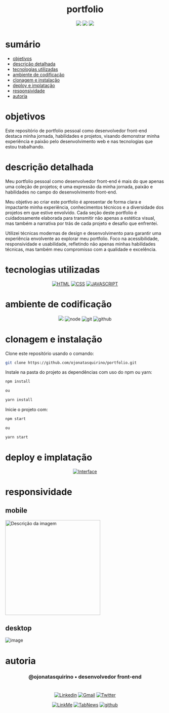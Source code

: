 <h1 align="center">portfolio </h1>

[comment]: <> (Adicione o seu usuário  e o nome do repositório)

<p align="center">
  <image
  src="https://img.shields.io/github/languages/count/ojonatasquirino/portfolio"
  />
  <image
  src="https://img.shields.io/github/languages/top/ojonatasquirino/portfolio"
  />
  <image
  src="https://img.shields.io/github/last-commit/ojonatasquirino/portfolio"
  />

</p>

# sumário 

- [objetivos](#id01)
- [descrição detalhada](#id01.01)
- [tecnologias utilizadas](#id04)
- [ambiente de codificação](#id05)
- [clonagem e instalação](#id06)
- [deploy e implatação](#id06.01)
- [responsividade](#id06.02)
- [autoria](#id07)



# objetivos <a name="id01"></a>


Este repositório de portfolio pessoal como desenvolvedor front-end destaca minha jornada, habilidades e projetos, visando demonstrar minha experiência e paixão pelo desenvolvimento web e nas tecnologias que estou trabalhando.



# descrição detalhada <a name="id01.01"></a>


Meu portfolio pessoal como desenvolvedor front-end é  mais do que apenas uma coleção de projetos; é uma expressão da minha jornada, paixão e habilidades no campo do desenvolvimento front-end.

Meu objetivo ao criar este portfolio é apresentar de forma clara e impactante minha experiência, conhecimentos técnicos e a diversidade dos projetos em que estive envolvido. Cada seção deste portfolio é cuidadosamente elaborada para transmitir não apenas a estética visual, mas também a narrativa por trás de cada projeto e desafio que enfrentei.

Utilizei técnicas modernas de design e desenvolvimento para garantir uma experiência envolvente ao explorar meu portfolio. Foco na acessibilidade, responsividade e usabilidade, refletindo não apenas minhas habilidades técnicas, mas também meu compromisso com a qualidade e excelência.

# tecnologias utilizadas <a name="id04"></a>

<div  align='center'> 
  
[![HTML](https://img.shields.io/badge/HTML-0D1117?style=for-the-badge&logo=html5&logoColor=red)]()
[![CSS](https://img.shields.io/badge/CSS-0D1117?style=for-the-badge&logo=css3&logoColor=1572B6)]()
[![JAVASCRIPT](https://img.shields.io/badge/JavaScript-0D1117?style=for-the-badge&logo=javascript&logoColor=yellow)]()

[comment]: <> (link para adicionar badges: https://dev.to/envoy_/150-badges-for-github-pnk) 

</div>

# ambiente de codificação <a name="id05"></a>

<div  align='center'> 

![](https://img.shields.io/badge/VSCode-0D1117?style=for-the-badge&logo=visual%20studio%20code&logoColor=blue)
![node](https://img.shields.io/badge/Nodejs-0D1117?style=for-the-badge&logo=node.js&logoColor=green)
![git](https://img.shields.io/badge/GIT-0D1117?style=for-the-badge&logo=git&logoColor=red)
![github](https://img.shields.io/badge/Github-0D1117?style=for-the-badge&logo=github&logoColor=fff)
</div>


# clonagem e instalação <a name="id06"></a>

Clone este repositório usando o comando:

```bash
git clone https://github.com/ojonatasquirino/portfolio.git
```

Instale na pasta do projeto as dependências com uso do npm ou yarn:

```bash
npm install

ou

yarn install
```

Inicie o projeto com:

```bash
npm start

ou

yarn start
```


# deploy e implatação  <a name="id06.01"></a>

<div  align='center'> 

[![Interface](https://img.shields.io/badge/visualizar_portfolio-000?style=for-the-badge&logo=&logoColor=054595)](https://portfolio-git-main-jonatas-quirinos-projects.vercel.app/)

</div>


# responsividade  <a name="id06.02"></a>

## mobile 

<img src="https://github.com/ojonatasquirino/portfolio/assets/105068717/1ba996b6-9d2d-4537-a92b-86892a0c2383" alt="Descrição da imagem" width="300"   />


## desktop 

[comment]: <> (adicione a imagem)

 ![image](https://github.com/ojonatasquirino/portfolio/assets/105068717/cfb44a81-1123-4dc9-bc09-c8357ec87f35)


# autoria <a name="id07"></a>

[comment]: <> (Adicione seu nome e função)

<h3 align='center'> @ojonatasquirino • desenvolvedor front-end
 </h3>

#

[comment]: <> (Adicione as suas redes sociais e profissionais)

<div  align='center'>

[![Linkedin](https://img.shields.io/badge/LinkedIn-0D1117?style=for-the-badge&logo=linkedin&logoColor=blue)](https://www.linkedin.com/in/jonatasquirino/)
<a href = "mailto:quirinoj02@gmail.com">
![Gmail](https://img.shields.io/badge/Gmail-0D1117?style=for-the-badge&logo=gmail&logoColor=red)</a>
[![Twitter](https://img.shields.io/badge/Twitter-0D1117?style=for-the-badge&logo=twitter&logoColor=054595)](https://twitter.com/ojonatasquirino)

[![LinkMe](https://img.shields.io/badge/linkMe-0D1117?style=for-the-badge&logo=upcloud&logoColor=orange)](https://bit.ly/linkquirino)
[![TabNews](https://img.shields.io/badge/tabnews-0D1117?style=for-the-badge&logo=Databricks&logoColor=fff)](https://www.tabnews.com.br/ojonatasquirino)
[![github](https://img.shields.io/badge/Github-0D1117?style=for-the-badge&logo=github&logoColor=fff)](https://www.github.com/ojonatasquirino)
</div>
